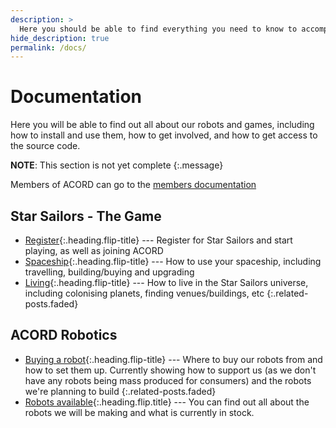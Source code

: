 ```yaml
---
description: >
  Here you should be able to find everything you need to know to accomplish the most common tasks when blogging with Hydejack.
hide_description: true
permalink: /docs/
---
```


# Documentation
Here you will be able to find out all about our robots and games, including how to install and use them, how to get involved, and how to get access to the source code.

**NOTE**: This section is not yet complete
{:.message}

Members of ACORD can go to the [members documentation](http://allianceofdroids.org.au/aod/docs)

## Star Sailors - The Game
* [Register]{:.heading.flip-title} --- Register for Star Sailors and start playing, as well as joining ACORD
* [Spaceship]{:.heading.flip-title} --- How to use your spaceship, including travelling, building/buying and upgrading
* [Living]{:.heading.flip-title} --- How to live in the Star Sailors universe, including colonising planets, finding venues/buildings, etc
{:.related-posts.faded}

## ACORD Robotics
* [Buying a robot]{:.heading.flip-title} --- Where to buy our robots from and how to set them up. Currently showing how to support us (as we don't have any robots being mass produced for consumers) and the robots we're planning to build
{:.related-posts.faded}
* [Robots available]{:.heading.flip.title} --- You can find out all about the robots we will be making and what is currently in stock.


[register]: register.md
[spaceship]: spaceship.md
[living]: living.md
[buying a robot]: setting-up-robot.md
[writing]: writing.md
[scripts]: scripts.md
[Robots available]: atock.md
[advanced]: advanced.md
[LICENSE]: ../LICENSE.md
[NOTICE]: ../NOTICE.md
[CHANGELOG]: ../CHANGELOG.md
